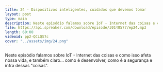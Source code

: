 ```yaml
---
title: 24 - Dispositivos inteligentes, cuidados que devemos tomar
layout: post
type: main
description: Neste episódio falamos sobre IoT - Internet das coisas e como isso afeta nossa vida, e também claro... como é desenvolver, como é a segurança e infra dessas "coisas".
file: https://api.spreaker.com/download/episode/30140577/ep24.mp3
length: 60:00
videoid: pp2-QCLQS7c
cover: "../assets/img/24.png"
---
```


Neste episódio falamos sobre IoT - Internet das coisas e como isso afeta nossa vida, e também claro... como é desenvolver, como é a segurança e infra dessas "coisas".